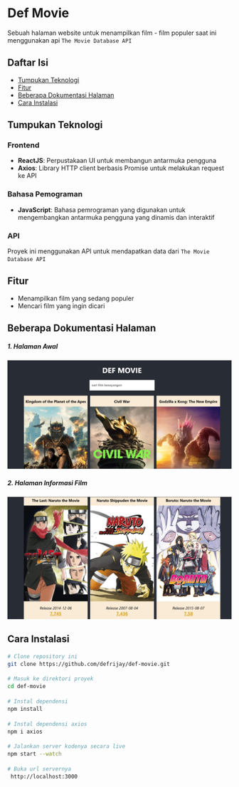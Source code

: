 # Def Movie
Sebuah halaman website untuk menampilkan film - film populer saat ini menggunakan api `The Movie Database API`

## Daftar Isi
- [Tumpukan Teknologi](#tumpukan-teknologi)
- [Fitur](#fitur)
- [Beberapa Dokumentasi Halaman](#beberapa-dokumentasi-halaman)
- [Cara Instalasi](#cara-instalasi)

## Tumpukan Teknologi
### Frontend
- **ReactJS**: Perpustakaan UI untuk membangun antarmuka pengguna
- **Axios**: Library HTTP client berbasis Promise untuk melakukan request ke API

### Bahasa Pemograman
- **JavaScript**: Bahasa pemrograman yang digunakan untuk mengembangkan antarmuka pengguna yang dinamis dan interaktif

### API
Proyek ini menggunakan API untuk mendapatkan data dari `The Movie Database API`

## Fitur
- Menampilkan film yang sedang populer
- Mencari film yang ingin dicari

## Beberapa Dokumentasi Halaman
##### 1. Halaman Awal
![Dokumentasi Halaman](Documentation.png)

##### 2. Halaman Informasi Film
![Dokumentasi Halaman](Documentation2.png)

## Cara Instalasi

```bash
# Clone repository ini
git clone https://github.com/defrijay/def-movie.git

# Masuk ke direktori proyek
cd def-movie

# Instal dependensi
npm install

# Instal dependensi axios
npm i axios

# Jalankan server kodenya secara live
npm start --watch

# Buka url servernya
 http://localhost:3000
